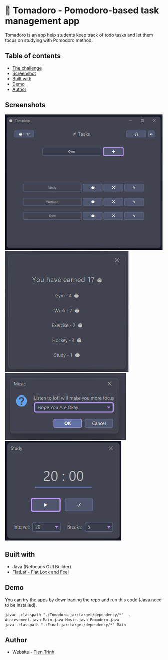 # 🍅 Tomadoro - Pomodoro-based task management app

Tomadoro is an app help students keep track of todo tasks and let them focus on studying with Pomodoro method.

## Table of contents
- [The challenge](#the-challenge)
- [Screenshot](#screenshot)
- [Built with](#built-with)
- [Demo](#demo)
- [Author](#author)

## Screenshots
![Screenshot 1](./screenshots/screenshot_1.png)
![Screenshot 2](./screenshots/screenshot_2.png)
![Screenshot 3](./screenshots/screenshot_3.png)
![Screenshot 4](./screenshots/screenshot_4.png)


## Built with

- Java (Netbeans GUI Builder)
- [FlatLaf - Flat Look and Feel](https://www.formdev.com/flatlaf/)


## Demo

You can try the apps by downloading the repo and run this code (Java need to be installed).

```
javac -classpath ".:Tomadoro.jar:target/dependency/*"  . Achievement.java Main.java Music.java Pomodoro.java
java -classpath ".:Final.jar:target/dependency/*" Main
```

## Author

- Website - [Tien Trinh](https://tientrinh.netlify.app/)
